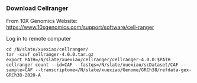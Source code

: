 ### Download Cellranger
From 10X Genomics Website: https://www.10xgenomics.com/support/software/cell-ranger

Log in to remote computer

```
cd /N/slate/xuexiao/cellranger/
tar -xzvf cellranger-4.0.0.tar.gz
export PATH=/N/slate/xuexiao/cellranger/cellranger-4.0.0:$PATH
cellranger count --id=CAF --fastqs=/N/slate/xuexiao/scDataset/CAF --sample=CAF --transcriptome=/N/slate/xuexiao/Genome/GRCh38/refdata-gex-GRCh38-2020-A
```
